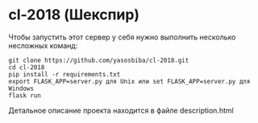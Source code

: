 # cl-2018 (Шекспир)

Чтобы запустить этот сервер у себя нужно выполнить несколько несложных команд:

```
git clone https://github.com/yasosbiba/cl-2018.git
cd cl-2018
pip install -r requirements.txt
export FLASK_APP=server.py для Unix или set FLASK_APP=server.py для Windows
flask run
```

Детальное описание проекта находится в файле description.html
